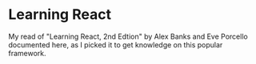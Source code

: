 # Learning React
My read of "Learning React, 2nd Edtion" by Alex Banks and Eve Porcello documented here, as I picked it to get knowledge on this popular framework.
